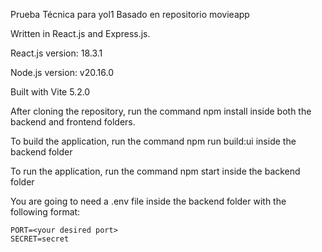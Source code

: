 Prueba Técnica para yol1
Basado en repositorio movieapp

Written in React.js and Express.js.

React.js version: 18.3.1

Node.js version: v20.16.0

Built with Vite 5.2.0

After cloning the repository, run the command npm install inside both the backend and frontend folders.

To build the application, run the command npm run build:ui inside the backend folder

To run the application, run the command npm start inside the backend folder

You are going to need a .env file inside the backend folder with the following format:

```
PORT=<your desired port>
SECRET=secret
```